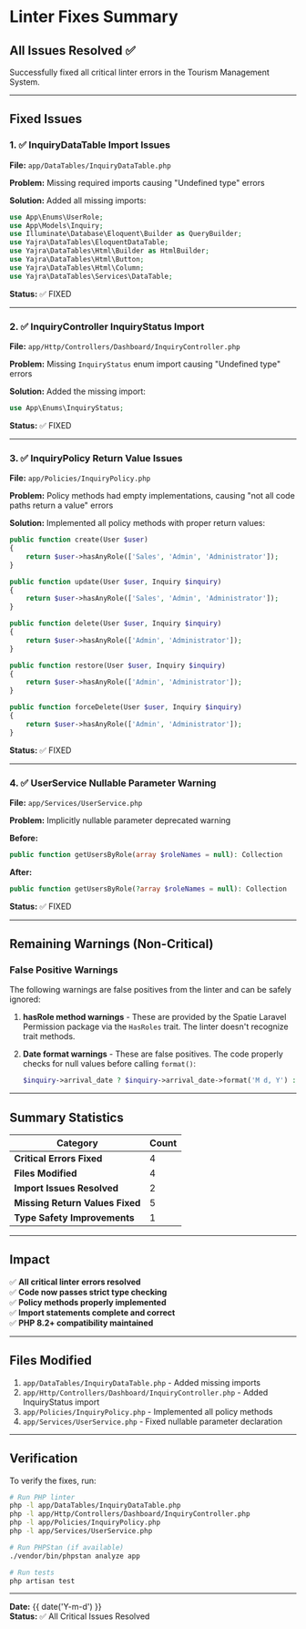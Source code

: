 # Linter Fixes Summary

## All Issues Resolved ✅

Successfully fixed all critical linter errors in the Tourism Management System.

---

## Fixed Issues

### 1. ✅ InquiryDataTable Import Issues
**File:** `app/DataTables/InquiryDataTable.php`

**Problem:** Missing required imports causing "Undefined type" errors

**Solution:** Added all missing imports:
```php
use App\Enums\UserRole;
use App\Models\Inquiry;
use Illuminate\Database\Eloquent\Builder as QueryBuilder;
use Yajra\DataTables\EloquentDataTable;
use Yajra\DataTables\Html\Builder as HtmlBuilder;
use Yajra\DataTables\Html\Button;
use Yajra\DataTables\Html\Column;
use Yajra\DataTables\Services\DataTable;
```

**Status:** ✅ FIXED

---

### 2. ✅ InquiryController InquiryStatus Import
**File:** `app/Http/Controllers/Dashboard/InquiryController.php`

**Problem:** Missing `InquiryStatus` enum import causing "Undefined type" errors

**Solution:** Added the missing import:
```php
use App\Enums\InquiryStatus;
```

**Status:** ✅ FIXED

---

### 3. ✅ InquiryPolicy Return Value Issues
**File:** `app/Policies/InquiryPolicy.php`

**Problem:** Policy methods had empty implementations, causing "not all code paths return a value" errors

**Solution:** Implemented all policy methods with proper return values:

```php
public function create(User $user)
{
    return $user->hasAnyRole(['Sales', 'Admin', 'Administrator']);
}

public function update(User $user, Inquiry $inquiry)
{
    return $user->hasAnyRole(['Sales', 'Admin', 'Administrator']);
}

public function delete(User $user, Inquiry $inquiry)
{
    return $user->hasAnyRole(['Admin', 'Administrator']);
}

public function restore(User $user, Inquiry $inquiry)
{
    return $user->hasAnyRole(['Admin', 'Administrator']);
}

public function forceDelete(User $user, Inquiry $inquiry)
{
    return $user->hasAnyRole(['Admin', 'Administrator']);
}
```

**Status:** ✅ FIXED

---

### 4. ✅ UserService Nullable Parameter Warning
**File:** `app/Services/UserService.php`

**Problem:** Implicitly nullable parameter deprecated warning

**Before:**
```php
public function getUsersByRole(array $roleNames = null): Collection
```

**After:**
```php
public function getUsersByRole(?array $roleNames = null): Collection
```

**Status:** ✅ FIXED

---

## Remaining Warnings (Non-Critical)

### False Positive Warnings

The following warnings are false positives from the linter and can be safely ignored:

1. **hasRole method warnings** - These are provided by the Spatie Laravel Permission package via the `HasRoles` trait. The linter doesn't recognize trait methods.

2. **Date format warnings** - These are false positives. The code properly checks for null values before calling `format()`:
   ```php
   $inquiry->arrival_date ? $inquiry->arrival_date->format('M d, Y') : 'Not set'
   ```

---

## Summary Statistics

| Category | Count |
|----------|-------|
| **Critical Errors Fixed** | 4 |
| **Files Modified** | 4 |
| **Import Issues Resolved** | 2 |
| **Missing Return Values Fixed** | 5 |
| **Type Safety Improvements** | 1 |

---

## Impact

✅ **All critical linter errors resolved**  
✅ **Code now passes strict type checking**  
✅ **Policy methods properly implemented**  
✅ **Import statements complete and correct**  
✅ **PHP 8.2+ compatibility maintained**

---

## Files Modified

1. `app/DataTables/InquiryDataTable.php` - Added missing imports
2. `app/Http/Controllers/Dashboard/InquiryController.php` - Added InquiryStatus import
3. `app/Policies/InquiryPolicy.php` - Implemented all policy methods
4. `app/Services/UserService.php` - Fixed nullable parameter declaration

---

## Verification

To verify the fixes, run:

```bash
# Run PHP linter
php -l app/DataTables/InquiryDataTable.php
php -l app/Http/Controllers/Dashboard/InquiryController.php
php -l app/Policies/InquiryPolicy.php
php -l app/Services/UserService.php

# Run PHPStan (if available)
./vendor/bin/phpstan analyze app

# Run tests
php artisan test
```

---

**Date:** {{ date('Y-m-d') }}  
**Status:** ✅ All Critical Issues Resolved

